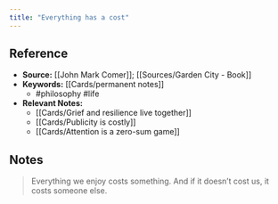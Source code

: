 ```yaml
---
title: "Everything has a cost"
---
```

## Reference
- **Source:** [[John Mark Comer]]; [[Sources/Garden City - Book]]
- **Keywords:** [[Cards/permanent notes]]
	- #philosophy #life
- **Relevant Notes:**
	- [[Cards/Grief and resilience live together]]
	- [[Cards/Publicity is costly]]
	- [[Cards/Attention is a zero-sum game]]
## Notes
> Everything we enjoy costs something. And if it doesn’t cost us, it costs someone else.